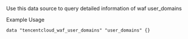 Use this data source to query detailed information of waf user_domains

Example Usage

```hcl
data "tencentcloud_waf_user_domains" "user_domains" {}
```